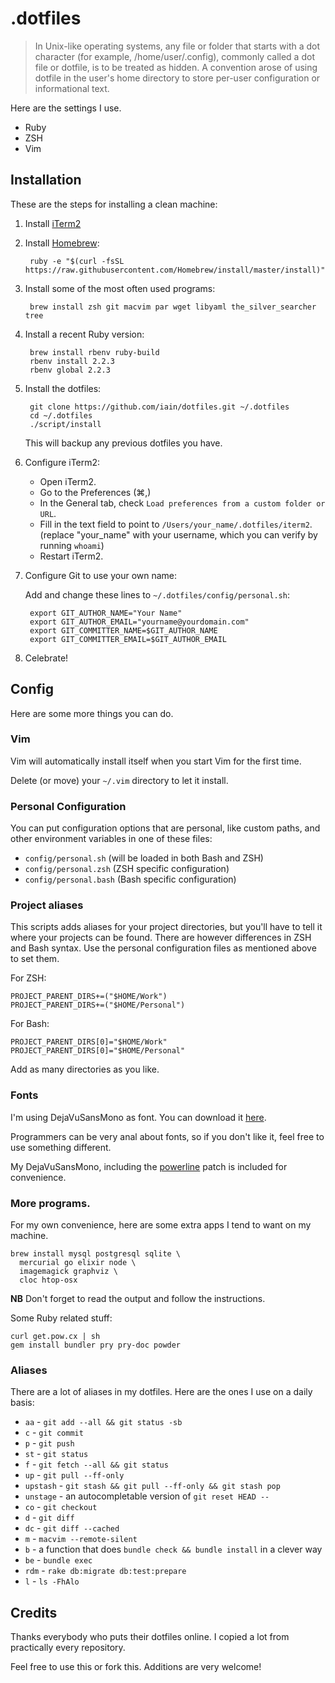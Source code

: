# .dotfiles

> In Unix-like operating systems, any file or folder that starts with a dot character (for example, /home/user/.config), commonly called a dot file or dotfile, is to be treated as hidden.
> A convention arose of using dotfile in the user's home directory to store per-user configuration or informational text.

Here are the settings I use.

* Ruby
* ZSH
* Vim

## Installation

These are the steps for installing a clean machine:

1. Install [iTerm2](http://www.iterm2.com/)
2. Install [Homebrew](http://mxcl.github.io/homebrew/):

        ruby -e "$(curl -fsSL https://raw.githubusercontent.com/Homebrew/install/master/install)"

3. Install some of the most often used programs:

        brew install zsh git macvim par wget libyaml the_silver_searcher tree

4. Install a recent Ruby version:

        brew install rbenv ruby-build
        rbenv install 2.2.3
        rbenv global 2.2.3

5. Install the dotfiles:

        git clone https://github.com/iain/dotfiles.git ~/.dotfiles
        cd ~/.dotfiles
        ./script/install

    This will backup any previous dotfiles you have.

6. Configure iTerm2:

    * Open iTerm2.
    * Go to the Preferences (⌘,)
    * In the General tab, check `Load preferences from a custom folder or URL`.
    * Fill in the text field to point to `/Users/your_name/.dotfiles/iterm2`.
      (replace "your_name" with your username, which you can verify by running `whoami`)
    * Restart iTerm2.

7. Configure Git to use your own name:

    Add and change these lines to `~/.dotfiles/config/personal.sh`:

        export GIT_AUTHOR_NAME="Your Name"
        export GIT_AUTHOR_EMAIL="yourname@yourdomain.com"
        export GIT_COMMITTER_NAME=$GIT_AUTHOR_NAME
        export GIT_COMMITTER_EMAIL=$GIT_AUTHOR_EMAIL

8. Celebrate!

## Config

Here are some more things you can do.

### Vim

Vim will automatically install itself when you start Vim for the first time.

Delete (or move) your `~/.vim` directory to let it install.

### Personal Configuration

You can put configuration options that are personal, like custom paths, and
other environment variables in one of these files:

* `config/personal.sh` (will be loaded in both Bash and ZSH)
* `config/personal.zsh` (ZSH specific configuration)
* `config/personal.bash` (Bash specific configuration)

### Project aliases

This scripts adds aliases for your project directories, but you'll have to tell
it where your projects can be found. There are however differences in ZSH and
Bash syntax. Use the personal configuration files as mentioned above to set
them.

For ZSH:

    PROJECT_PARENT_DIRS+=("$HOME/Work")
    PROJECT_PARENT_DIRS+=("$HOME/Personal")

For Bash:

    PROJECT_PARENT_DIRS[0]="$HOME/Work"
    PROJECT_PARENT_DIRS[0]="$HOME/Personal"

Add as many directories as you like.

### Fonts

I'm using DejaVuSansMono as font. You can download it [here](http://dejavu-fonts.org/wiki/Download).

Programmers can be very anal about fonts, so if you don't like it, feel free to use something
different.

My DejaVuSansMono, including the [powerline](https://github.com/Lokaltog/vim-powerline)
patch is included for convenience.

### More programs.

For my own convenience, here are some extra apps I tend to want on my machine.

    brew install mysql postgresql sqlite \
      mercurial go elixir node \
      imagemagick graphviz \
      cloc htop-osx

**NB** Don't forget to read the output and follow the instructions.

Some Ruby related stuff:

    curl get.pow.cx | sh
    gem install bundler pry pry-doc powder

### Aliases

There are a lot of aliases in my dotfiles.
Here are the ones I use on a daily basis:

* `aa` - `git add --all && git status -sb`
* `c` - `git commit`
* `p` - `git push`
* `st` - `git status`
* `f` - `git fetch --all && git status`
* `up` - `git pull --ff-only`
* `upstash` - `git stash && git pull --ff-only && git stash pop`
* `unstage` - an autocompletable version of `git reset HEAD --`
* `co` - `git checkout`
* `d` - `git diff`
* `dc` - `git diff --cached`
* `m` - `macvim --remote-silent`
* `b` - a function that does `bundle check && bundle install` in a clever way
* `be` - `bundle exec`
* `rdm` - `rake db:migrate db:test:prepare`
* `l` - `ls -FhAlo`

## Credits

Thanks everybody who puts their dotfiles online. I copied a lot from
practically every repository.

Feel free to use this or fork this. Additions are very welcome!
